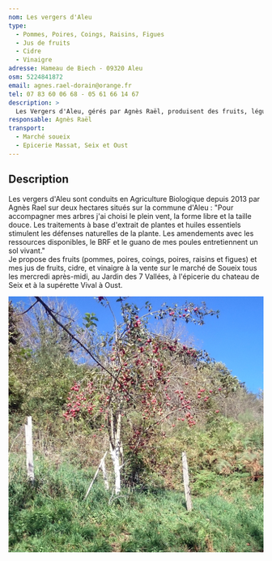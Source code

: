 ```yaml
---
nom: Les vergers d'Aleu
type: 
  - Pommes, Poires, Coings, Raisins, Figues
  - Jus de fruits
  - Cidre
  - Vinaigre
adresse: Hameau de Biech - 09320 Aleu
osm: 5224841872
email: agnes.rael-dorain@orange.fr
tel: 07 83 60 06 68 - 05 61 66 14 67
description: >
  Les Vergers d'Aleu, gérés par Agnès Raël, produisent des fruits, légumes, cidre, jus, vinaigre bio. Vente à la ferme sur rendez-vous et sur les marchés.
responsable: Agnès Raël 
transport:
  - Marché soueix
  - Epicerie Massat, Seix et Oust
---
```


## Description

Les vergers d'Aleu sont conduits en Agriculture Biologique depuis 2013 par Agnès Rael sur deux hectares situés sur la commune d'Aleu : "Pour accompagner mes arbres j'ai choisi le plein vent, la forme libre et la taille douce. Les traitements à base d'extrait de plantes et huiles essentiels stimulent les défenses naturelles de la plante. Les amendements avec les ressources disponibles, le BRF et le guano de mes poules entretiennent un sol vivant."  
Je propose des fruits (pommes, poires, coings, poires, raisins et figues) et mes jus de fruits, cidre, et vinaigre  à la vente sur le marché de Soueix tous les mercredi après-midi, au Jardin des 7 Vallées, à l'épicerie du chateau de Seix et à la supérette Vival à Oust.  



![Les vergers d'Aleu](./media/vergers_daleu2.JPG)
